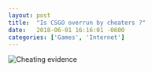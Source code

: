```yaml
---
layout: post
title:  "Is CSGO overrun by cheaters ?"
date:   2018-06-01 16:16:01 -0600
categories: ['Games', 'Internet']
---
```


![Cheating evidence]({{site.baseurl}}/images/stats_csgo.png)